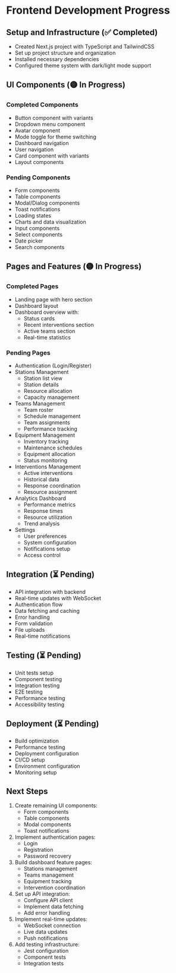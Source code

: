 # Frontend Development Progress

## Setup and Infrastructure (✅ Completed)
- Created Next.js project with TypeScript and TailwindCSS
- Set up project structure and organization
- Installed necessary dependencies
- Configured theme system with dark/light mode support

## UI Components (🟡 In Progress)
### Completed Components
- Button component with variants
- Dropdown menu component
- Avatar component
- Mode toggle for theme switching
- Dashboard navigation
- User navigation
- Card component with variants
- Layout components

### Pending Components
- Form components
- Table components
- Modal/Dialog components
- Toast notifications
- Loading states
- Charts and data visualization
- Input components
- Select components
- Date picker
- Search components

## Pages and Features (🟡 In Progress)
### Completed Pages
- Landing page with hero section
- Dashboard layout
- Dashboard overview with:
  - Status cards
  - Recent interventions section
  - Active teams section
  - Real-time statistics

### Pending Pages
- Authentication (Login/Register)
- Stations Management
  - Station list view
  - Station details
  - Resource allocation
  - Capacity management
- Teams Management
  - Team roster
  - Schedule management
  - Team assignments
  - Performance tracking
- Equipment Management
  - Inventory tracking
  - Maintenance schedules
  - Equipment allocation
  - Status monitoring
- Interventions Management
  - Active interventions
  - Historical data
  - Response coordination
  - Resource assignment
- Analytics Dashboard
  - Performance metrics
  - Response times
  - Resource utilization
  - Trend analysis
- Settings
  - User preferences
  - System configuration
  - Notifications setup
  - Access control

## Integration (⏳ Pending)
- API integration with backend
- Real-time updates with WebSocket
- Authentication flow
- Data fetching and caching
- Error handling
- Form validation
- File uploads
- Real-time notifications

## Testing (⏳ Pending)
- Unit tests setup
- Component testing
- Integration testing
- E2E testing
- Performance testing
- Accessibility testing

## Deployment (⏳ Pending)
- Build optimization
- Performance testing
- Deployment configuration
- CI/CD setup
- Environment configuration
- Monitoring setup

## Next Steps
1. Create remaining UI components:
   - Form components
   - Table components
   - Modal components
   - Toast notifications
2. Implement authentication pages:
   - Login
   - Registration
   - Password recovery
3. Build dashboard feature pages:
   - Stations management
   - Teams management
   - Equipment tracking
   - Intervention coordination
4. Set up API integration:
   - Configure API client
   - Implement data fetching
   - Add error handling
5. Implement real-time updates:
   - WebSocket connection
   - Live data updates
   - Push notifications
6. Add testing infrastructure:
   - Jest configuration
   - Component tests
   - Integration tests
